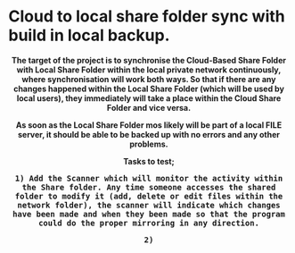 <html>
  
 <head>
  
  # Cloud to local share folder sync with build in local backup.

<body>
  <center>
    
   <b>
  The target of the project is to synchronise the Cloud-Based Share Folder with Local Share Folder within the local private network continuously, where synchronisation will work both ways. So that if there are any changes happened within the Local Share Folder (which will be used by local users), they immediately will take a place within the Cloud Share Folder and vice versa.

As soon as the Local Share Folder mos likely will be part of a local FILE server, it should be able to be backed up with no errors and any other problems.

  <b>Tasks to test;
      
<kbd>
  <b>
   1) Add the Scanner which will monitor the activity within the Share folder. Any time someone accesses the shared folder to modify it (add, delete or edit files within the network folder), the scanner will indicate which changes have been made and when they been made so that the program could do the proper mirroring in any direction.
 <p>
   <p>
   2)
  
</html>

